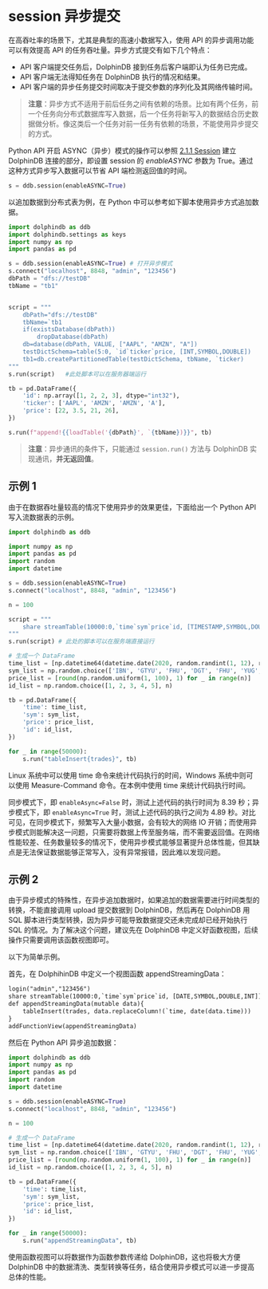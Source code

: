 # session 异步提交

在高吞吐率的场景下，尤其是典型的高速小数据写入，使用 API 的异步调用功能可以有效提高 API 的任务吞吐量。异步方式提交有如下几个特点：

- API 客户端提交任务后，DolphinDB 接到任务后客户端即认为任务已完成。
- API 客户端无法得知任务在 DolphinDB 执行的情况和结果。
- API 客户端的异步任务提交时间取决于提交参数的序列化及其网络传输时间。

> **注意**：异步方式不适用于前后任务之间有依赖的场景。比如有两个任务，前一个任务向分布式数据库写入数据，后一个任务将新写入的数据结合历史数据做分析。像这类后一个任务对前一任务有依赖的场景，不能使用异步提交的方式。

Python API 开启 ASYNC（异步）模式的操作可以参照 [2.1.1 Session](../2.1_Session/2.1.1_Constructor.md) 建立 DolphinDB 连接的部分，即设置 session 的 *enableASYNC* 参数为 True。通过这种方式异步写入数据可以节省 API 端检测返回值的时间。

```python
s = ddb.session(enableASYNC=True)
```

以追加数据到分布式表为例，在 Python 中可以参考如下脚本使用异步方式追加数据。

```python
import dolphindb as ddb
import dolphindb.settings as keys
import numpy as np
import pandas as pd

s = ddb.session(enableASYNC=True) # 打开异步模式
s.connect("localhost", 8848, "admin", "123456")
dbPath = "dfs://testDB"
tbName = "tb1"


script = """
    dbPath="dfs://testDB"
    tbName=`tb1
    if(existsDatabase(dbPath))
        dropDatabase(dbPath)
    db=database(dbPath, VALUE, ["AAPL", "AMZN", "A"])
    testDictSchema=table(5:0, `id`ticker`price, [INT,SYMBOL,DOUBLE])
    tb1=db.createPartitionedTable(testDictSchema, tbName, `ticker)
"""
s.run(script)   #此处脚本可以在服务器端运行       

tb = pd.DataFrame({
    'id': np.array([1, 2, 2, 3], dtype="int32"),
    'ticker': ['AAPL', 'AMZN', 'AMZN', 'A'],
    'price': [22, 3.5, 21, 26],
})

s.run(f"append!{{loadTable('{dbPath}', `{tbName})}}", tb)
```

> **注意**：异步通讯的条件下，只能通过 `session.run()` 方法与 DolphinDB 实现通讯，**并无返回值**。

## 示例 1

由于在数据吞吐量较高的情况下使用异步的效果更佳，下面给出一个 Python API 写入流数据表的示例。

```python
import dolphindb as ddb

import numpy as np
import pandas as pd
import random
import datetime

s = ddb.session(enableASYNC=True)
s.connect("localhost", 8848, "admin", "123456")

n = 100

script = """
    share streamTable(10000:0,`time`sym`price`id, [TIMESTAMP,SYMBOL,DOUBLE,INT]) as trades
"""
s.run(script) # 此处的脚本可以在服务端直接运行

# 生成一个 DataFrame
time_list = [np.datetime64(datetime.date(2020, random.randint(1, 12), random.randint(1, 20))) for _ in range(n)]
sym_list = np.random.choice(['IBN', 'GTYU', 'FHU', 'DGT', 'FHU', 'YUG', 'EE', 'ZD', 'FYU'], n)
price_list = [round(np.random.uniform(1, 100), 1) for _ in range(n)]
id_list = np.random.choice([1, 2, 3, 4, 5], n)

tb = pd.DataFrame({
    'time': time_list,
    'sym': sym_list,
    'price': price_list,
    'id': id_list,
})

for _ in range(50000):
    s.run("tableInsert{trades}", tb)
```

Linux 系统中可以使用 time 命令来统计代码执行的时间，Windows 系统中则可以使用 Measure-Command 命令。在本例中使用 time 来统计代码执行时间。

同步模式下，即 `enableAsync=False` 时，测试上述代码的执行时间为 8.39 秒；异步模式下，即 `enableAsync=True` 时，测试上述代码的执行之间为 4.89 秒。对比可见，在同步模式下，频繁写入大量小数据，会有较大的网络 IO 开销；而使用异步模式则能解决这一问题，只需要将数据上传至服务端，而不需要返回值。在网络性能较差、任务数量较多的情况下，使用异步模式能够显著提升总体性能，但其缺点是无法保证数据能够正常写入，没有异常报错，因此难以发现问题。

## 示例 2

由于异步模式的特殊性，在异步追加数据时，如果追加的数据需要进行时间类型的转换，不能直接调用 upload 提交数据到 DolphinDB，然后再在 DolphinDB 用 SQL 脚本进行类型转换，因为异步可能导致数据提交还未完成却已经开始执行 SQL 的情况。为了解决这个问题，建议先在 DolphinDB 中定义好函数视图，后续操作只需要调用该函数视图即可。

以下为简单示例。

首先，在 DolphihinDB 中定义一个视图函数 appendStreamingData：

```txt
login("admin","123456")
share streamTable(10000:0,`time`sym`price`id, [DATE,SYMBOL,DOUBLE,INT]) as trades
def appendStreamingData(mutable data){
    tableInsert(trades, data.replaceColumn!(`time, date(data.time)))
}
addFunctionView(appendStreamingData)
```

然后在 Python API 异步追加数据：

```python
import dolphindb as ddb
import numpy as np
import pandas as pd
import random
import datetime

s = ddb.session(enableASYNC=True)
s.connect("localhost", 8848, "admin", "123456")

n = 100

# 生成一个 DataFrame
time_list = [np.datetime64(datetime.date(2020, random.randint(1, 12), random.randint(1, 20))) for _ in range(n)]
sym_list = np.random.choice(['IBN', 'GTYU', 'FHU', 'DGT', 'FHU', 'YUG', 'EE', 'ZD', 'FYU'], n)
price_list = [round(np.random.uniform(1, 100), 1) for _ in range(n)]
id_list = np.random.choice([1, 2, 3, 4, 5], n)

tb = pd.DataFrame({
    'time': time_list,
    'sym': sym_list,
    'price': price_list,
    'id': id_list,
})

for _ in range(50000):
    s.run("appendStreamingData", tb)
```

使用函数视图可以将数据作为函数参数传递给 DolphinDB，这也将极大方便 DolphinDB 中的数据清洗、类型转换等任务，结合使用异步模式可以进一步提高总体的性能。
